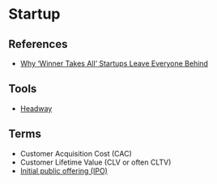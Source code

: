 # Startup

## References

- [Why ‘Winner Takes All’ Startups Leave Everyone Behind](https://marker.medium.com/why-winner-takes-all-leaves-everyone-behind-19bd756e1610)

## Tools

- [Headway](https://headwayapp.co/)

## Terms

- Customer Acquisition Cost (CAC)
- Customer Lifetime Value (CLV or often CLTV)
- [Initial public offering (IPO)](https://en.wikipedia.org/wiki/Initial_public_offering)

<!--
SoftBank Group
-->
